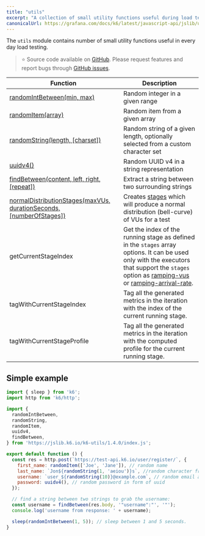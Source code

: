 ```yaml
---
title: "utils"
excerpt: "A collection of small utility functions useful during load testing with k6. "
canonicalUrl: https://grafana.com/docs/k6/latest/javascript-api/jslib/utils/
---
```


The `utils` module contains number of small utility functions useful in every day load testing.

> ⭐️ Source code available on [GitHub](https://github.com/k6io/k6-jslib-utils).
> Please request features and report bugs through [GitHub issues](https://github.com/k6io/k6-jslib-utils/issues).





| Function | Description |
| -------- | ----------- |
| [randomIntBetween(min, max)](/javascript-api/jslib/utils/randomintbetween)  | Random integer in a given range |
| [randomItem(array)](/javascript-api/jslib/utils/randomitem)  | Random item from a given array |
| [randomString(length, [charset])](/javascript-api/jslib/utils/randomstring)  | Random string of a given length, optionally selected from a custom character set |
| [uuidv4()](/javascript-api/jslib/utils/uuidv4)  | Random UUID v4 in a string representation |
| [findBetween(content, left, right, [repeat])](/javascript-api/jslib/utils/findbetween)  | Extract a string between two surrounding strings |
| [normalDistributionStages(maxVUs, durationSeconds, [numberOfStages])](/javascript-api/jslib/utils/normaldistributionstages)  | Creates [stages](/using-k6/options/#stages) which will produce a normal distribution (bell-curve) of VUs for a test  |
| getCurrentStageIndex | Get the index of the running stage as defined in the `stages` array options. It can be used only with the executors that support the `stages` option as [ramping-vus](/using-k6/scenarios/executors/ramping-vus) or [ramping-arrival-rate](/using-k6/scenarios/executors/ramping-arrival-rate). |
| tagWithCurrentStageIndex | Tag all the generated metrics in the iteration with the index of the current running stage. |
| tagWithCurrentStageProfile | Tag all the generated metrics in the iteration with the computed profile for the current running stage. |

## Simple example

<CodeGroup labels={[]}>

```javascript
import { sleep } from 'k6';
import http from 'k6/http';

import {
  randomIntBetween,
  randomString,
  randomItem,
  uuidv4,
  findBetween,
} from 'https://jslib.k6.io/k6-utils/1.4.0/index.js';

export default function () {
  const res = http.post(`https://test-api.k6.io/user/register/`, {
    first_name: randomItem(['Joe', 'Jane']), // random name
    last_name: `Jon${randomString(1, 'aeiou')}s`, //random character from given list
    username: `user_${randomString(10)}@example.com`, // random email address,
    password: uuidv4(), // random password in form of uuid
  });

  // find a string between two strings to grab the username:
  const username = findBetween(res.body, '"username":"', '"');
  console.log('username from response: ' + username);

  sleep(randomIntBetween(1, 5)); // sleep between 1 and 5 seconds.
}
```

</CodeGroup>
